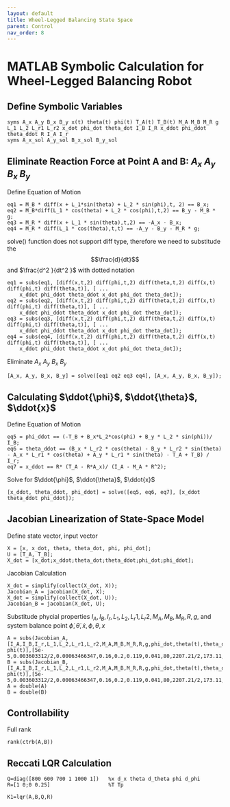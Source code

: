 ```yaml
---
layout: default
title: Wheel-Legged Balancing State Space
parent: Control
nav_order: 8
---
```

# MATLAB Symbolic Calculation for Wheel-Legged Balancing Robot
## Define Symbolic Variables

```
syms A_x A_y B_x B_y x(t) theta(t) phi(t) T_A(t) T_B(t) M_A M_B M_R g L_1 L_2 L_r1 L_r2 x_dot phi_dot theta_dot I_B I_R x_ddot phi_ddot theta_ddot R I_A I_r
syms A_x_sol A_y_sol B_x_sol B_y_sol
```

## Eliminate Reaction Force at Point A and B: $A_x$ $A_y$ $B_x$ $B_y$

Define Equation of Motion

```
eq1 = M_B * diff(x + L_1*sin(theta) + L_2 * sin(phi),t, 2) == B_x;
eq2 = M_B*diff(L_1 * cos(theta) + L_2 * cos(phi),t,2) == B_y - M_B * g;
eq3 = M_R * diff(x + L_1 * sin(theta),t,2) == -A_x - B_x;
eq4 = M_R * diff(L_1 * cos(theta),t,t) == -A_y - B_y - M_R * g;
```

solve() function does not support diff type, therefore we need to substitude the $$\frac{d}{dt}$$ and $\frac{d^2 }{dt^2 }$ with dotted notation

```
eq1 = subs(eq1, [diff(x,t,2) diff(phi,t,2) diff(theta,t,2) diff(x,t) diff(phi,t) diff(theta,t)], [ ...
    x_ddot phi_ddot theta_ddot x_dot phi_dot theta_dot]);
eq2 = subs(eq2, [diff(x,t,2) diff(phi,t,2) diff(theta,t,2) diff(x,t) diff(phi,t) diff(theta,t)], [ ...
    x_ddot phi_ddot theta_ddot x_dot phi_dot theta_dot]);
eq3 = subs(eq3, [diff(x,t,2) diff(phi,t,2) diff(theta,t,2) diff(x,t) diff(phi,t) diff(theta,t)], [ ...
    x_ddot phi_ddot theta_ddot x_dot phi_dot theta_dot]);
eq4 = subs(eq4, [diff(x,t,2) diff(phi,t,2) diff(theta,t,2) diff(x,t) diff(phi,t) diff(theta,t)], [ ...
    x_ddot phi_ddot theta_ddot x_dot phi_dot theta_dot]);
```

Eliminate $A_x$ $A_y$ $B_x$ $B_y$

```matlab:Code
[A_x, A_y, B_x, B_y] = solve([eq1 eq2 eq3 eq4], [A_x, A_y, B_x, B_y]);
```

## Calculating $\ddot{\phi}$, $\ddot{\theta}$, $\ddot{x}$

Define Equation of Motion

```
eq5 = phi_ddot == (-T_B + B_x*L_2*cos(phi) + B_y * L_2 * sin(phi))/ I_B;
eq6 = theta_ddot == (B_x * L_r2 * cos(theta) - B_y * L_r2 * sin(theta) - A_x * L_r1 * cos(theta) + A_y * L_r1 * sin(theta) - T_A + T_B) / I_r;
eq7 = x_ddot == R* (T_A - R*A_x)/ (I_A - M_A * R^2);
```

Solve for $\ddot{\phi}$, $\ddot{\theta}$, $\ddot{x}$

```
[x_ddot, theta_ddot, phi_ddot] = solve([eq5, eq6, eq7], [x_ddot theta_ddot phi_ddot]);
```

## Jacobian Linearization of State-Space Model

Define state vector, input vector

```
X = [x, x_dot, theta, theta_dot, phi, phi_dot];
U = [T_A, T_B];
X_dot = [x_dot;x_ddot;theta_dot;theta_ddot;phi_dot;phi_ddot];
```

Jacobian Calculation

```
X_dot = simplify(collect(X_dot, X));
Jacobian_A = jacobian(X_dot, X);
X_dot = simplify(collect(X_dot, U));
Jacobian_B = jacobian(X_dot, U);
```

Substitude phycial properties $I_A ,I_B ,I_r ,L_1 ,L_2 ,L_r 1,L_r 2,M_A ,M_B ,M_R ,R,g$, and system balance point $\dot{\phi} ,\dot{\theta} ,\dot{x} ,\phi ,\theta ,x$

```
A = subs(Jacobian_A,[I_A,I_B,I_r,L_1,L_2,L_r1,L_r2,M_A,M_B,M_R,R,g,phi_dot,theta(t),theta_dot,x_dot, phi(t)],[5e-5,0.003603312/2,0.00063466347,0.16,0.2,0.119,0.041,80,2207.21/2,173.11,0.03,9.81,0,0,0,0,0]);
B = subs(Jacobian_B,[I_A,I_B,I_r,L_1,L_2,L_r1,L_r2,M_A,M_B,M_R,R,g,phi_dot,theta(t),theta_dot,x_dot, phi(t)],[5e-5,0.003603312/2,0.00063466347,0.16,0.2,0.119,0.041,80,2207.21/2,173.11,0.03,9.81,0,0,0,0,0]);
A = double(A)
B = double(B)
```

## Controllability

Full rank

```
rank(ctrb(A,B))
```

## Reccati LQR Calculation

```
Q=diag([800 600 700 1 1000 1])   %x d_x theta d_theta phi d_phi
R=[1 0;0 0.25]                   %T Tp

K1=lqr(A,B,Q,R)
```
